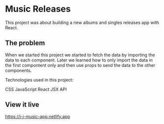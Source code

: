 # Music Releases
This project was about building a new albums and singles releases app with React. 

## The problem

When we started this project we started to fetch the data by importing the data to each component. Later we learned how to only import the data in the first compontent only and then use props to send the data to the other components.

Technologies used in this project:

CSS
JavaScript
React
JSX
API

## View it live

https://j-j-music-app.netlify.app
